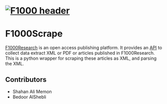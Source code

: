 # [![F1000 header](https://f1000research.com/img/AMP/F1000Research_image.png)](https://f1000research.com/)

# F1000Scrape

[F1000Research](https://f1000research.com/) is an open access publishing platform. It provides an [API](https://f1000research.com/developers) to collect data extract XML or PDF or articles published in F1000Research. This is a python wrapper for scraping these articles as XML, and parsing the XML. 

<!-- ## Sample

Scrape defines traversal functions like `Find` and `FindAll` while attempting
to be generic. It also defines convenience functions such as `Attr` and `Text`.

```go
// Parse the page
root, err := html.Parse(resp.Body)
if err != nil {
    // handle error
}
// Search for the title
title, ok := scrape.Find(root, scrape.ByTag(atom.Title))
if ok {
    // Print the title
    fmt.Println(scrape.Text(title))
}
```

## A full example: Scraping Hacker News

```go
package main

import (
	"fmt"
	"net/http"

	"github.com/yhat/scrape"
	"golang.org/x/net/html"
	"golang.org/x/net/html/atom"
)

func main() {
	// request and parse the front page
	resp, err := http.Get("https://news.ycombinator.com/")
	if err != nil {
		panic(err)
	}
	root, err := html.Parse(resp.Body)
	if err != nil {
		panic(err)
	}

	// define a matcher
	matcher := func(n *html.Node) bool {
		// must check for nil values
		if n.DataAtom == atom.A && n.Parent != nil && n.Parent.Parent != nil {
			return scrape.Attr(n.Parent.Parent, "class") == "athing"
		}
		return false
	}
	// grab all articles and print them
	articles := scrape.FindAll(root, matcher)
	for i, article := range articles {
		fmt.Printf("%2d %s (%s)\n", i, scrape.Text(article), scrape.Attr(article, "href"))
	}
}
``` -->

## Contributors

- Shahan Ali Memon
- Bedoor AlShebli

<!-- [![Stargazers repo roster for @waylonwalker/waylonwalker](https://reporoster.com/stars/waylonwalker/waylonwalker)](https://github.com/waylonwalker/waylonwalker/stargazers) -->
